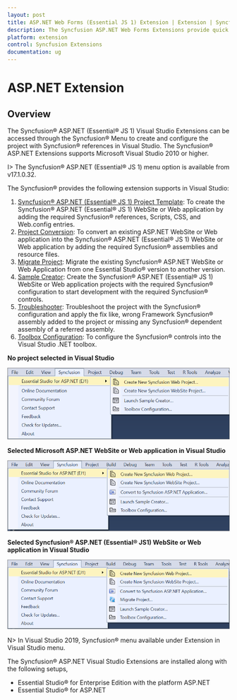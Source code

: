 ```yaml
---
layout: post
title: ASP.NET Web Forms (Essential JS 1) Extension | Extension | Syncfusion
description: The Syncfusion ASP.NET Web Forms Extensions provide quick access to create or configure the Syncfusion ASP.NET projects along with Essential JS 1 components
platform: extension
control: Syncfusion Extensions
documentation: ug
---
```


# ASP.NET Extension

## Overview

The Syncfusion® ASP.NET (Essential® JS 1) Visual Studio Extensions can be accessed through the Syncfusion® Menu to create and configure the project with Syncfusion® references in Visual Studio. The Syncfusion® ASP.NET Extensions supports Microsoft Visual Studio 2010 or higher.

I> The Syncfusion® ASP.NET (Essential® JS 1) menu option is available from v17.1.0.32.

The Syncfusion® provides the following extension supports in Visual Studio:

1.	[Syncfusion® ASP.NET (Essential® JS 1) Project Template](https://help.syncfusion.com/extension/aspnet-extension/syncfusion-project-templates): To create the Syncfusion® ASP.NET (Essential® JS 1) WebSite or Web application by adding the required Syncfusion® references, Scripts, CSS, and Web.config entries.
2.	[Project Conversion](https://help.syncfusion.com/extension/aspnet-extension/project-conversion): To convert an existing ASP.NET WebSite or Web application into the Syncfusion® ASP.NET (Essential® JS 1) WebSite or Web application by adding the required Syncfusion® assemblies and resource files.
3.	[Migrate Project](https://help.syncfusion.com/extension/aspnet-extension/project-migration): Migrate the existing Syncfusion® ASP.NET WebSite or Web Application from one Essential Studio® version to another version.
4.	[Sample Creator](https://help.syncfusion.com/extension/aspnet-extension/sample-creator): Create the Syncfusion® ASP.NET (Essential® JS 1) WebSite or Web application projects with the required Syncfusion® configuration to start development with the required Syncfusion® controls.
5.	[Troubleshooter](https://help.syncfusion.com/extension/syncfusion-troubleshooter/syncfusion-troubleshooter): Troubleshoot the project with the Syncfusion® configuration and apply the fix like, wrong Framework Syncfusion® assembly added to the project or missing any Syncfusion® dependent assembly of a referred assembly.
6.	[Toolbox Configuration](https://help.syncfusion.com/common/essential-studio/utilities#toolbox-configuration): To configure the Syncfusion® controls into the Visual Studio .NET toolbox.

**No project selected in Visual Studio**

![Syncfusion® Menu when No project selected in Visual Studio](Overview-images/Syncfusion_Menu_OverView1.png)

**Selected Microsoft ASP.NET WebSite or Web application in Visual Studio**

![Syncfusion® Menu when Selected Microsoft ASP.NET application in Visual Studio](Overview-images/Syncfusion_Menu_OverView2.png)

**Selected Syncfusion® ASP.NET (Essential® JS1) WebSite or Web application in Visual Studio**

![Syncfusion® Menu when Selected Synfusion® ASP.NET EJ1 application in Visual Studio](Overview-images/Syncfusion_Menu_OverView3.png)

N> In Visual Studio 2019, Syncfusion® menu available under Extension in Visual Studio menu.

The Syncfusion® ASP.NET Visual Studio Extensions are installed along with the following setups,

* Essential Studio® for Enterprise Edition with the platform ASP.NET
* Essential Studio® for ASP.NET


